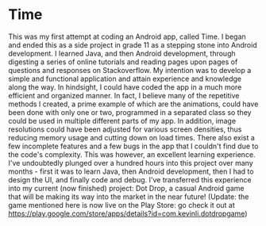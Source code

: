 # Time
This was my first attempt at coding an Android app, called Time. I began and ended this as a side project in grade 11 as a stepping stone into Android development. I learned Java, and then Android development, through digesting a series of online tutorials and reading pages upon pages of questions and responses on Stackoverflow. My intention was to develop a simple and functional application and attain experience and knowledge along the way. In hindsight, I could have coded the app in a much more efficient and organized manner. In fact, I believe many of the repetitive methods I created, a prime example of which are the animations, could have been done with only one or two, programmed in a separated class so they could be used in multiple different parts of my app. In addition, image resolutions could have been adjusted for various screen densities, thus reducing memory usage and cutting down on load times. There also exist a few incomplete features and a few bugs in the app that I couldn't find due to the code's complexity. This was however, an excellent learning experience. I've undoubtedly plunged over a hundred hours into this project over many months - first it was to learn Java, then Android development, then I had to design the UI, and finally code and debug. I've transferred this experience into my current (now finished) project: Dot Drop, a casual Android game that will be making its way into the market in the near future! (Update: the game mentioned here is now live on the Play Store: go check it out at https://play.google.com/store/apps/details?id=com.kevinli.dotdropgame)
